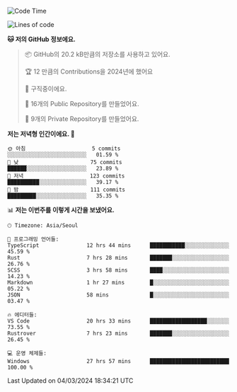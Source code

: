   <!--START_SECTION:waka-->
![Code Time](http://img.shields.io/badge/Code%20Time-424%20hrs%2035%20mins-blue)

![Lines of code](https://img.shields.io/badge/%EC%A0%80%EB%8A%94%20%EC%97%AC%ED%83%9C%EA%B9%8C%EC%A7%80%20-207.3%20thousand%20%EC%A4%84%EC%9D%98%20%EC%BD%94%EB%93%9C%EB%A5%BC%20%EC%9E%91%EC%84%B1%ED%96%88%EC%96%B4%EC%9A%94.-blue)

**🐱 저의 GitHub 정보에요.** 

> 📦 GitHub의 20.2 kB만큼의 저장소를 사용하고 있어요. 
 > 
> 🏆 12 만큼의 Contributions을 2024년에 했어요
 > 
> 💼 구직중이에요.
 > 
> 📜 16개의 Public Repository를 만들었어요. 
 > 
> 🔑 9개의 Private Repository를 만들었어요. 
 > 
**저는 저녁형 인간이에요. 🦉** 

```text
🌞 아침                     5 commits           ░░░░░░░░░░░░░░░░░░░░░░░░░   01.59 % 
🌆 낮　                     75 commits          ██████░░░░░░░░░░░░░░░░░░░   23.89 % 
🌃 저녁                     123 commits         ██████████░░░░░░░░░░░░░░░   39.17 % 
🌙 밤　                     111 commits         █████████░░░░░░░░░░░░░░░░   35.35 % 
```


📊 **저는 이번주를 이렇게 시간을 보냈어요.** 

```text
🕑︎ Timezone: Asia/Seoul

💬 프로그래밍 언어들: 
TypeScript               12 hrs 44 mins      ███████████░░░░░░░░░░░░░░   45.59 % 
Rust                     7 hrs 28 mins       ███████░░░░░░░░░░░░░░░░░░   26.76 % 
SCSS                     3 hrs 58 mins       ████░░░░░░░░░░░░░░░░░░░░░   14.23 % 
Markdown                 1 hr 27 mins        █░░░░░░░░░░░░░░░░░░░░░░░░   05.22 % 
JSON                     58 mins             █░░░░░░░░░░░░░░░░░░░░░░░░   03.47 % 

🔥 에디터들: 
VS Code                  20 hrs 33 mins      ██████████████████░░░░░░░   73.55 % 
Rustrover                7 hrs 23 mins       ███████░░░░░░░░░░░░░░░░░░   26.45 % 

💻 운영 체제들: 
Windows                  27 hrs 57 mins      █████████████████████████   100.00 % 
```


 Last Updated on 04/03/2024 18:34:21 UTC
<!--END_SECTION:waka-->
